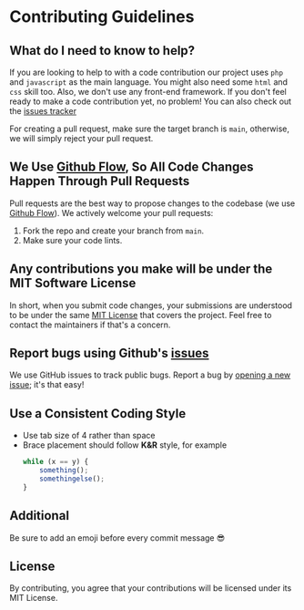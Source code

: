 # Contributing Guidelines

## What do I need to know to help?
If you are looking to help to with a code contribution our project uses `php` and `javascript` as the main language. You might also need some `html` and `css` skill too. Also, we don't use any front-end framework. If you don't feel ready to make a code contribution yet, no problem! You can also check out the [issues tracker](https://github.com/Belikhun/themis-web-interface/issues)

For creating a pull request, make sure the target branch is `main`, otherwise, we will simply reject your pull request.

## We Use [Github Flow](https://guides.github.com/introduction/flow/index.html), So All Code Changes Happen Through Pull Requests
Pull requests are the best way to propose changes to the codebase (we use [Github Flow](https://guides.github.com/introduction/flow/index.html)). We actively welcome your pull requests:

1. Fork the repo and create your branch from `main`.
2. Make sure your code lints.

## Any contributions you make will be under the MIT Software License
In short, when you submit code changes, your submissions are understood to be under the same [MIT License](http://choosealicense.com/licenses/mit/) that covers the project. Feel free to contact the maintainers if that's a concern.

## Report bugs using Github's [issues](https://github.com/Belikhun/themis-web-interface/issues)
We use GitHub issues to track public bugs. Report a bug by [opening a new issue](https://github.com/Belikhun/themis-web-interface/issues/new?labels=bug%2C+help+wanted&template=bug_report.md); it's that easy!

## Use a Consistent Coding Style

* Use tab size of 4 rather than space
* Brace placement should follow **K&R** style, for example
	```js
	while (x == y) {
		something();
		somethingelse();
	}
	```

## Additional

Be sure to add an emoji before every commit message 😎

## License
By contributing, you agree that your contributions will be licensed under its MIT License.